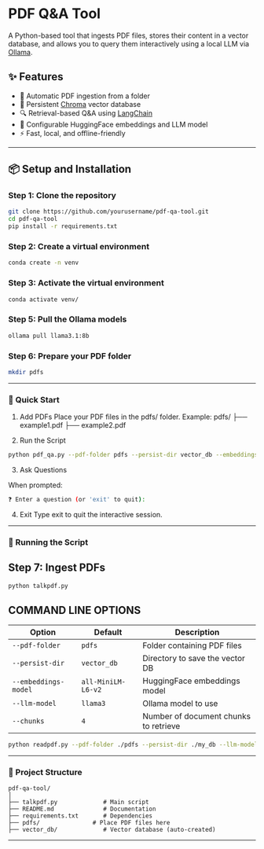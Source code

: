 # PDF Q&A Tool

A Python-based tool that ingests PDF files, stores their content in a vector database, and allows you to query them interactively using a local LLM via [Ollama](https://ollama.com/).

## ✨ Features
- 📄 Automatic PDF ingestion from a folder
- 💾 Persistent [Chroma](https://www.trychroma.com/) vector database
- 🔍 Retrieval-based Q&A using [LangChain](https://www.langchain.com/)
- 🧠 Configurable HuggingFace embeddings and LLM model
- ⚡ Fast, local, and offline-friendly

---

## 📦 Setup and Installation

### Step 1: Clone the repository
```bash
git clone https://github.com/yourusername/pdf-qa-tool.git
cd pdf-qa-tool
pip install -r requirements.txt
```
### Step 2: Create a virtual environment
```bash
conda create -n venv
```

### Step 3: Activate the virtual environment
```bash
conda activate venv/
```

### Step 5: Pull the Ollama models
```bash
ollama pull llama3.1:8b
```

### Step 6: Prepare your PDF folder
```bash
mkdir pdfs
```
---

### 🚀 Quick Start

1. Add PDFs
Place your PDF files in the pdfs/ folder.
Example:
    pdfs/
├── example1.pdf
├── example2.pdf

2. Run the Script
``` bash
python pdf_qa.py --pdf-folder pdfs --persist-dir vector_db --embeddings-model all-MiniLM-L6-v2 --llm-model llama3
```
3. Ask Questions

When prompted: 
```bash
❓ Enter a question (or 'exit' to quit): 
```
4. Exit
Type exit to quit the interactive session.

---
### 🚀 Running the Script

## Step 7: Ingest PDFs
```bash 
python talkpdf.py
```

## COMMAND LINE OPTIONS

| Option               | Default            | Description                           |
| -------------------- | ------------------ | ------------------------------------- |
| `--pdf-folder`       | `pdfs`             | Folder containing PDF files           |
| `--persist-dir`      | `vector_db`        | Directory to save the vector DB       |
| `--embeddings-model` | `all-MiniLM-L6-v2` | HuggingFace embeddings model          |
| `--llm-model`        | `llama3`           | Ollama model to use                   |
| `--chunks`           | `4`                | Number of document chunks to retrieve |

```bash
python readpdf.py --pdf-folder ./pdfs --persist-dir ./my_db --llm-model llama3
```
---
### 📂 Project Structure
```
pdf-qa-tool/
│
├── talkpdf.py             # Main script
├── README.md              # Documentation
├── requirements.txt       # Dependencies
├── pdfs/               # Place PDF files here
├── vector_db/             # Vector database (auto-created)
```
---